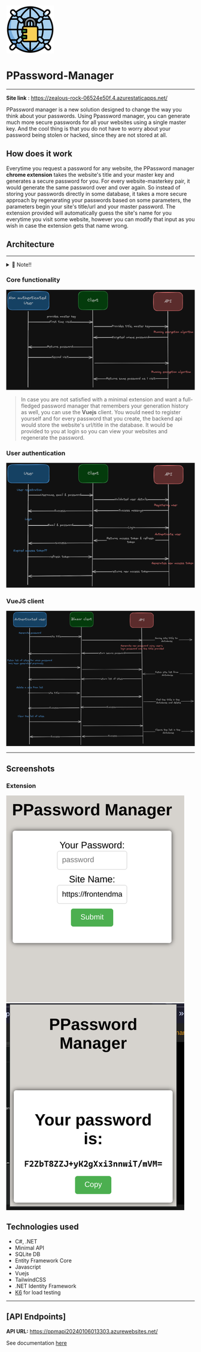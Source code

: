 <img src="public/icon_128.png"/>

# PPassword-Manager
***

**Site link** : https://zealous-rock-06524e50f.4.azurestaticapps.net/

PPassword manager is a new solution designed to change the way you think about your passwords. Using Ppassword manager, you can generate much more secure passwords for all your websites using a single master key. And the cool thing is that you do not have to worry about your password being stolen or hacked, since they are not stored at all.

## How does it work

Everytime you request a password for any website, the PPassword manager **chrome extension** takes the website's title and your master key and generates a secure password for you. For every website-masterkey pair, it would generate the same password over and over again. So instead of storing your passwords directly in some database, it takes a more secure approach by regenarating your passwords based on some parameters, the parameters begin your site's title/url and your master password.
The extension provided will automatically guess the site's name for you everytime you visit some website, however you can modify that input as you wish in case the extension gets that name wrong.

## Architecture

***
<details>
  <summary>📣 Note!!</summary>
  <p>This is not the final release and will be updated in the future.</p>
</details>

### Core functionality

![1](public/core.png)
> In case you are not satisfied with a minimal extension and want a full-fledged password manager that remembers your generation history as well, you can use the **Vuejs** client. You would need to register yourself and for every password that you create, the backend api would store the website's url/title in the database. It would be provided to you at login so you can view your websites and regenerate the password.

### User authentication

![2](public/authentication.png)

### VueJS client

![3](public/auth_user.png)

***

## Screenshots
<!-- 
### Client

![Alt text](public/main_client.png)
![Alt text](public/main_client_gen.png)
![Alt text](public/main_client_login.png)
![Alt text](public/main_client_auth.png_) -->

### Extension

<!-- ![Alt text](public/image1_ext.png) -->
![Alt text](public/main_ext.png)
![Alt text](public/main_gen.png)
<!-- ### Vuejs client -->

## Technologies used

- C#, .NET
- Minimal API
- SQLite DB
- Entity Framework Core
- Javascript
- Vuejs
- TailwindCSS
- .NET Identity Framework
- [K6](https://k6.io/) for load testing

***

## [API Endpoints]

**API URL:** https://ppmapi20240106013303.azurewebsites.net/

See documentation [here](./PPM_API/Tests/endpoints_test.http)
